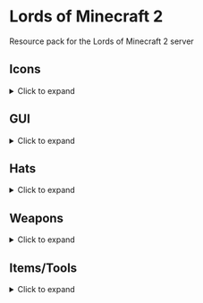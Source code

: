 # Lords of Minecraft 2
Resource pack for the Lords of Minecraft 2 server

## Icons
<details>
<summary>Click to expand</summary>

| Name                   | Item, CustomModelData | Comment |
|------------------------|-----------------------|---------|
| Empty                  | `jigsaw`, 1           |         |
| Aerial Dodge           | `jigsaw`, 2           |         |
| Agile Cowpoke          | `jigsaw`, 3           |         |
| Agility Focus          | `jigsaw`, 4           |         |
| Airtime                | `jigsaw`, 5           |         |
| Ancient Focus          | `jigsaw`, 6           |         |
| Arcane Hand            | `jigsaw`, 7           |         |
| Arcane Portals         | `jigsaw`, 8           |         |
| Archery Training       | `jigsaw`, 9           |         |
| Balanced Diet          | `jigsaw`, 10          |         |
| Bargain Player         | `jigsaw`, 11          |         |
| Bounce Knowledge       | `jigsaw`, 12          |         |
| Bounce Step            | `jigsaw`, 13          |         |
| Bulk Order             | `jigsaw`, 14          |         |
| Chaos Stone            | `jigsaw`, 15          |         |
| Charged Stones         | `jigsaw`, 16          |         |
| Conjure Buffet         | `jigsaw`, 17          |         |
| Conjure Fire           | `jigsaw`, 18          |         |
| Conjure Food           | `jigsaw`, 19          |         |
| Conjure Frost          | `jigsaw`, 20          |         |
| Conjure Lightning      | `jigsaw`, 21          |         |
| Coupons                | `jigsaw`, 22          |         |
| Critical Exploit       | `jigsaw`, 23          |         |
| Critical Swings        | `jigsaw`, 24          |         |
| Daily Allowance        | `jigsaw`, 25          |         |
| Dark Vision            | `jigsaw`, 26          |         |
| Diet Study             | `jigsaw`, 27          |         |
| Double Jump            | `jigsaw`, 28          |         |
| Efficient Sniper       | `jigsaw`, 29          |         |
| Endurance Training     | `jigsaw`, 30          |         |
| Everlast               | `jigsaw`, 31          |         |
| Exotic Riding Permit   | `jigsaw`, 32          |         |
| Fireblast              | `jigsaw`, 33          |         |
| Flaming Agility        | `jigsaw`, 34          |         |
| Fletching              | `jigsaw`, 35          |         |
| Food Connoisseur       | `jigsaw`, 36          |         |
| Food Quests            | `jigsaw`, 37          |         |
| Fortitude Save         | `jigsaw`, 38          |         |
| Forward Reflections    | `jigsaw`, 39          |         |
| Geomancy               | `jigsaw`, 40          |         |
| Gilded Meditation      | `jigsaw`, 41          |         |
| Golden Locks           | `jigsaw`, 42          |         |
| Grapple                | `jigsaw`, 43          |         |
| Hardened Body          | `jigsaw`, 44          |         |
| Healthy Breakfast      | `jigsaw`, 45          |         |
| Homestone              | `jigsaw`, 46          |         |
| Immovable              | `jigsaw`, 47          |         |
| Inspiration            | `jigsaw`, 48          |         |
| Iron Security          | `jigsaw`, 49          |         |
| Jump Quests            | `jigsaw`, 50          |         |
| Knowledge Focus        | `jigsaw`, 51          |         |
| Known Face             | `jigsaw`, 52          |         |
| Librarian              | `jigsaw`, 53          |         |
| Lockpicks              | `jigsaw`, 54          |         |
| Loose Change           | `jigsaw`, 55          |         |
| Love Focus             | `jigsaw`, 56          |         |
| Mask Casket            | `jigsaw`, 57          |         |
| Masterpiece            | `jigsaw`, 58          |         |
| Meal Plan              | `jigsaw`, 59          |         |
| Mentor                 | `jigsaw`, 60          |         |
| Metalworking           | `jigsaw`, 61          |         |
| Money Shower           | `jigsaw`, 62          |         |
| Moon Jump              | `jigsaw`, 63          |         |
| Music Crafter          | `jigsaw`, 64          |         |
| Nimble Jumper          | `jigsaw`, 65          |         |
| Parkour Champ          | `jigsaw`, 66          |         |
| Path of Enlightenment  | `jigsaw`, 67          |         |
| Patient Stones         | `jigsaw`, 68          |         |
| Peak Condition         | `jigsaw`, 69          |         |
| People's Chef          | `jigsaw`, 70          |         |
| Personal Trainer       | `jigsaw`, 71          |         |
| Personal Tutor         | `jigsaw`, 72          |         |
| Picking Finesse        | `jigsaw`, 73          |         |
| Pickpocket             | `jigsaw`, 74          |         |
| Potent Ingredients     | `jigsaw`, 75          |         |
| Power Focus            | `jigsaw`, 76          |         |
| Premium Sneaks         | `jigsaw`, 77          |         |
| Professional Jumpsmith | `jigsaw`, 78          |         |
| Professional           | `jigsaw`, 79          |         |
| Prospector             | `jigsaw`, 80          |         |
| Purge                  | `jigsaw`, 81          |         |
| Quake                  | `jigsaw`, 82          |         |
| Rancher Discount       | `jigsaw`, 83          |         |
| Rapid Recovery         | `jigsaw`, 84          |         |
| Rapid Tutoring         | `jigsaw`, 85          |         |
| Rationing Expert       | `jigsaw`, 86          |         |
| Reading Comprehension  | `jigsaw`, 87          |         |
| Recipe Book            | `jigsaw`, 88          |         |
| Restaurant Permit      | `jigsaw`, 89          |         |
| Riding Crop            | `jigsaw`, 90          |         |
| Riding Permit          | `jigsaw`, 91          |         |
| Right to Forge         | `jigsaw`, 92          |         |
| Royal Nepotism         | `jigsaw`, 93          |         |
| Science License        | `jigsaw`, 94          |         |
| Seasoned Rider         | `jigsaw`, 95          |         |
| Seaworthy              | `jigsaw`, 96          |         |
| Serious Jumper         | `jigsaw`, 97          |         |
| Shardstone             | `jigsaw`, 98          |         |
| Sifter's Prize         | `jigsaw`, 99          |         |
| Simple Study           | `jigsaw`, 100         |         |
| Sitting Pal            | `jigsaw`, 101         |         |
| Sitting Quests         | `jigsaw`, 102         |         |
| Skeleton Key           | `jigsaw`, 103         |         |
| Smoke Bomb             | `jigsaw`, 104         |         |
| Social Dining          | `jigsaw`, 105         |         |
| Spit                   | `jigsaw`, 106         |         |
| Stamina Focus          | `jigsaw`, 107         |         |
| Stealth                | `jigsaw`, 108         |         |
| Stone Fortitude        | `jigsaw`, 109         |         |
| Strong Heart           | `jigsaw`, 110         |         |
| Style Focus            | `jigsaw`, 111         |         |
| Summonstone            | `jigsaw`, 112         |         |
| Sunwatcher             | `jigsaw`, 113         |         |
| Super Jump             | `jigsaw`, 114         |         |
| Swallow                | `jigsaw`, 115         |         |
| Target Practice        | `jigsaw`, 116         |         |
| Teacher                | `jigsaw`, 117         |         |
| Telekinesis            | `jigsaw`, 118         |         |
| Thick Skin             | `jigsaw`, 119         |         |
| Tollbooth Scanner      | `jigsaw`, 120         |         |
| Townstone              | `jigsaw`, 121         |         |
| Train Conductor        | `jigsaw`, 122         |         |
| Transmutation          | `jigsaw`, 123         |         |
| Trident                | `jigsaw`, 124         |         |
| Vaultmaster            | `jigsaw`, 125         |         |
| Warpstone              | `jigsaw`, 126         |         |
| Well Rested            | `jigsaw`, 127         |         |
| Whimsical              | `jigsaw`, 128         |         |
| Whistle                | `jigsaw`, 129         |         |
| Worldpool              | `jigsaw`, 130         |         |
| Yeehaw                 | `jigsaw`, 131         |         |
| Aqua Affinity          | `jigsaw`, 132         |         |
| Big Jugs               | `jigsaw`, 133         |         |
| Black Lotus            | `jigsaw`, 134         |         |
| Boulder Toss           | `jigsaw`, 135         |         |
| Breakpoint             | `jigsaw`, 136         |         |
| Cat Reflexes           | `jigsaw`, 137         |         |
| Chocolate Tree         | `jigsaw`, 138         |         |
| Cloud Walker           | `jigsaw`, 139         |         |
| Conjure Gold           | `jigsaw`, 140         |         |
| Deep Sea Helmet        | `jigsaw`, 141         |         |
| Demon Fruit            | `jigsaw`, 142         |         |
| Dog Paddle             | `jigsaw`, 143         |         |
| Dolphin Kick           | `jigsaw`, 144         |         |
| Dwarven Haste          | `jigsaw`, 145         |         |
| Elven Sickle           | `jigsaw`, 146         |         |
| Family Traditions      | `jigsaw`, 147         |         |
| Farmer's Eye           | `jigsaw`, 148         |         |
| Farming Quests         | `jigsaw`, 149         |         |
| Fertile Seeds          | `jigsaw`, 150         |         |
| Fishing Basics         | `jigsaw`, 151         |         |
| Fishing Quests         | `jigsaw`, 152         |         |
| Gaia's Touch           | `jigsaw`, 153         |         |
| Golden Blessing        | `jigsaw`, 154         |         |
| Golden Lure            | `jigsaw`, 155         |         |
| Grand Expedition       | `jigsaw`, 156         |         |
| Green Thumb            | `jigsaw`, 157         |         |
| Gym Coach              | `jigsaw`, 158         |         |
| Harvest Moon           | `jigsaw`, 159         |         |
| Harvest's Bounty       | `jigsaw`, 160         |         |
| Hearty Fisherman       | `jigsaw`, 161         |         |
| Heavy Swing            | `jigsaw`, 162         |         |
| Home Turf              | `jigsaw`, 163         |         |
| Hydrate                | `jigsaw`, 164         |         |
| Hydrothrift            | `jigsaw`, 165         |         |
| Jogging Buddy          | `jigsaw`, 166         |         |
| Keen Eye               | `jigsaw`, 167         |         |
| Magical Pesticide      | `jigsaw`, 168         |         |
| Mana Bloom             | `jigsaw`, 169         |         |
| Marathon Runner        | `jigsaw`, 170         |         |
| Miners Union           | `jigsaw`, 171         |         |
| Muscle Training        | `jigsaw`, 172         |         |
| Nature's Dew           | `jigsaw`, 173         |         |
| Order Rebate           | `jigsaw`, 174         |         |
| Petal Walk             | `jigsaw`, 175         |         |
| Plump Melons           | `jigsaw`, 176         |         |
| Power Dash             | `jigsaw`, 177         |         |
| Quality Sneaks         | `jigsaw`, 178         |         |
| Royal Silos            | `jigsaw`, 179         |         |
| Runner's Purse         | `jigsaw`, 180         |         |
| Second Wind            | `jigsaw`, 181         |         |
| Shroom Cultivation     | `jigsaw`, 182         |         |
| Silver Prize           | `jigsaw`, 183         |         |
| Sprinting Quests       | `jigsaw`, 184         |         |
| Stamina Training       | `jigsaw`, 185         |         |
| Stonemason             | `jigsaw`, 186         |         |
| Stoneproc              | `jigsaw`, 187         |         |
| Summon Mule            | `jigsaw`, 188         |         |
| Sunbeams               | `jigsaw`, 189         |         |
| Swammies               | `jigsaw`, 190         |         |
| Swimming Quests        | `jigsaw`, 191         |         |
| Tiling Tax             | `jigsaw`, 192         |         |
| Track and Field        | `jigsaw`, 193         |         |
| Trip                   | `jigsaw`, 194         |         |
| Waterproof Sneaks      | `jigsaw`, 195         |         |
| Wolfpack               | `jigsaw`, 196         |         |
| Bandit                 | `jigsaw`, 197         |         |
| Blocks                 | `jigsaw`, 198         |         |
| Don't Touch            | `jigsaw`, 199         |         |
| Eating                 | `jigsaw`, 200         |         |
| Existing               | `jigsaw`, 201         |         |
| Farm                   | `jigsaw`, 202         |         |
| Furniture              | `jigsaw`, 203         |         |
| Gold                   | `jigsaw`, 204         |         |
| Jumping                | `jigsaw`, 205         |         |
| Junk                   | `jigsaw`, 206         |         |
| Mining                 | `jigsaw`, 207         |         |
| Plot Deed              | `jigsaw`, 208         |         |
| Run                    | `jigsaw`, 209         |         |
| Sit                    | `jigsaw`, 210         |         |
| Slums                  | `jigsaw`, 211         |         |
| Stone Ore              | `jigsaw`, 212         |         |
| Store                  | `jigsaw`, 213         |         |
| Swim                   | `jigsaw`, 214         |         |
| Thirsty                | `jigsaw`, 215         |         |
| Tools                  | `jigsaw`, 216         |         |
| Adrenaline             | `jigsaw`, 217         |         |
| Bag of Holding         | `jigsaw`, 218         |         |
| Leap Practice          | `jigsaw`, 219         |         |
| Lucky Snacker          | `jigsaw`, 220         |         |
| Piggyback              | `jigsaw`, 221         |         |
| Punching Quests        | `jigsaw`, 222         |         |
| Safe Fall              | `jigsaw`, 223         |         |
| Speed Stones           | `jigsaw`, 224         |         |
| Splinter Strike        | `jigsaw`, 225         |         |
| Springs Savings        | `jigsaw`, 226         |         |
| Trading Quests         | `jigsaw`, 227         |         |
| Wish                   | `jigsaw`, 228         |         |
| Placeholder            | `jigsaw`, 229         |         |
| Back                   | `jigsaw`, 230         |         |
| Plot Deed 2            | `jigsaw`, 231         |         |
| Plot Deed 3            | `jigsaw`, 232         |         |
| Warp Coords            | `jigsaw`, 233         |         |
| Lock Closed            | `jigsaw`, 234         |         |
| Lock Open              | `jigsaw`, 235         |         |
| Arms of the Beast      | `jigsaw`, 236         |         |
| Balanced Environment   | `jigsaw`, 237         |         |
| Basics of Mana         | `jigsaw`, 238         |         |
| Bloodlust              | `jigsaw`, 239         |         |
| Breakaway              | `jigsaw`, 240         |         |
| Burp                   | `jigsaw`, 241         |         |
| Clean Crew             | `jigsaw`, 242         |         |
| Clearcasting           | `jigsaw`, 243         |         |
| Cosmic Invocation      | `jigsaw`, 244         |         |
| Deep Meditation        | `jigsaw`, 245         |         |
| Demon Ashes            | `jigsaw`, 246         |         |
| Diamond Currency       | `jigsaw`, 247         |         |
| Drinking Buddies       | `jigsaw`, 248         |         |
| Drinking Quests        | `jigsaw`, 249         |         |
| Echolocation           | `jigsaw`, 250         |         |
| Emerald Currency       | `jigsaw`, 251         |         |
| Evasion                | `jigsaw`, 252         |         |
| Feeling Warm           | `jigsaw`, 253         |         |
| Foreman                | `jigsaw`, 254         |         |
| Ground Bore            | `jigsaw`, 255         |         |
| Hangover Cure          | `jigsaw`, 256         |         |
| Holy Beverage          | `jigsaw`, 257         |         |
| Iron Liver             | `jigsaw`, 258         |         |
| Keen Adventurer        | `jigsaw`, 259         |         |
| Keg                    | `jigsaw`, 260         |         |
| Liquid Courage         | `jigsaw`, 261         |         |
| Liquid Luck            | `jigsaw`, 262         |         |
| Mana Battery           | `jigsaw`, 263         |         |
| Mana Plug              | `jigsaw`, 264         |         |
| Mana Shield            | `jigsaw`, 265         |         |
| Mana Surge             | `jigsaw`, 266         |         |
| Metal Detector         | `jigsaw`, 267         |         |
| Mind Expansion         | `jigsaw`, 268         |         |
| Mold Coins             | `jigsaw`, 269         |         |
| Muscle Cramps          | `jigsaw`, 270         |         |
| Muscle Tone            | `jigsaw`, 271         |         |
| Natural Parry          | `jigsaw`, 272         |         |
| Overflowing Goblets    | `jigsaw`, 273         |         |
| Party Champion         | `jigsaw`, 274         |         |
| Portal Purchase        | `jigsaw`, 275         |         |
| Psychic Mason          | `jigsaw`, 276         |         |
| Recycle Scraps         | `jigsaw`, 277         |         |
| Recycling Pro          | `jigsaw`, 278         |         |
| Refreshing Kick        | `jigsaw`, 279         |         |
| Routine Buyer          | `jigsaw`, 280         |         |
| Smelt Sand             | `jigsaw`, 281         |         |
| Solid Grip             | `jigsaw`, 282         |         |
| Stay Hydrated          | `jigsaw`, 283         |         |
| Strong Mind            | `jigsaw`, 284         |         |
| Summon Chaos           | `jigsaw`, 285         |         |
| Town Jester            | `jigsaw`, 286         |         |
| Treasure Map           | `jigsaw`, 287         |         |
| Treasure Stores        | `jigsaw`, 288         |         |
| Two for One            | `jigsaw`, 289         |         |
| Vault Master B2        | `jigsaw`, 290         |         |
| Water Down             | `jigsaw`, 291         |         |
| Wizz                   | `jigsaw`, 292         |         |
| Wood Elf               | `jigsaw`, 293         |         |
| Zen Mode               | `jigsaw`, 294         |         |
| Alter State            | `jigsaw`, 295         |         |
| Ancient Texts          | `jigsaw`, 296         |         |
| Animal Swindler        | `jigsaw`, 297         |         |
| Architect              | `jigsaw`, 298         |         |
| Balanced Energies      | `jigsaw`, 299         |         |
| Best Footwear          | `jigsaw`, 300         |         |
| Big Business           | `jigsaw`, 301         |         |
| Big Dig                | `jigsaw`, 302         |         |
| Big Stakes             | `jigsaw`, 303         |         |
| Big Talk               | `jigsaw`, 304         |         |
| Buttery Boy            | `jigsaw`, 305         |         |
| Call of the Rancher    | `jigsaw`, 306         |         |
| Campfire               | `jigsaw`, 307         |         |
| Cauterize              | `jigsaw`, 308         |         |
| City Investment        | `jigsaw`, 309         |         |
| Close Allies           | `jigsaw`, 310         |         |
| Comet Boost            | `jigsaw`, 311         |         |
| Contractor             | `jigsaw`, 312         |         |
| Cry                    | `jigsaw`, 313         |         |
| Crystal Ball Regen     | `jigsaw`, 314         |         |
| Cure All               | `jigsaw`, 315         |         |
| Deflect                | `jigsaw`, 316         |         |
| Disarm                 | `jigsaw`, 317         |         |
| Dodge Life             | `jigsaw`, 318         |         |
| Double Cast            | `jigsaw`, 319         |         |
| Double Income          | `jigsaw`, 320         |         |
| Dragon Horn            | `jigsaw`, 321         |         |
| Dreamwork Pages        | `jigsaw`, 322         |         |
| Dwarven Fury           | `jigsaw`, 323         |         |
| Elder Maps             | `jigsaw`, 324         |         |
| Enriched Foods         | `jigsaw`, 325         |         |
| Evocation              | `jigsaw`, 326         |         |
| Expanded Palette       | `jigsaw`, 327         |         |
| Favoritism             | `jigsaw`, 328         |         |
| Flesh Wound            | `jigsaw`, 329         |         |
| Font of Power          | `jigsaw`, 330         |         |
| Food Fight             | `jigsaw`, 331         |         |
| Forsaken Memories      | `jigsaw`, 332         |         |
| Fortify Bodies         | `jigsaw`, 333         |         |
| Friendship Power       | `jigsaw`, 334         |         |
| Furious Riposte        | `jigsaw`, 335         |         |
| Galaxy Critical        | `jigsaw`, 336         |         |
| Gallop                 | `jigsaw`, 337         |         |
| Gift of Time           | `jigsaw`, 338         |         |
| Grand Crusade          | `jigsaw`, 339         |         |
| Grand Library          | `jigsaw`, 340         |         |
| Growing Bonds          | `jigsaw`, 341         |         |
| Guild Allowance        | `jigsaw`, 342         |         |
| Hardened Mind          | `jigsaw`, 343         |         |
| Harness Stone          | `jigsaw`, 344         |         |
| Hastey Adventure       | `jigsaw`, 345         |         |
| Healing Hands          | `jigsaw`, 346         |         |
| Holy Embrace           | `jigsaw`, 347         |         |
| Holy Light             | `jigsaw`, 348         |         |
| Injury Insurance       | `jigsaw`, 349         |         |
| Iron Sitter            | `jigsaw`, 350         |         |
| Iron Stomach           | `jigsaw`, 351         |         |
| Kin Knowledge          | `jigsaw`, 352         |         |
| Known Associates       | `jigsaw`, 353         |         |
| Known Crafter          | `jigsaw`, 354         |         |
| Know the Land          | `jigsaw`, 355         |         |
| Leadership             | `jigsaw`, 356         |         |
| Leg Cramp              | `jigsaw`, 357         |         |
| License to Muk         | `jigsaw`, 358         |         |
| Lost Change            | `jigsaw`, 359         |         |
| Lucky Pennies          | `jigsaw`, 360         |         |
| Magical Guidance       | `jigsaw`, 361         |         |
| Magical Muk            | `jigsaw`, 362         |         |
| Magnetic Muk           | `jigsaw`, 363         |         |
| Main Quest             | `jigsaw`, 364         |         |
| Mana Funds             | `jigsaw`, 365         |         |
| Mana Garden            | `jigsaw`, 366         |         |
| Mana Guard             | `jigsaw`, 367         |         |
| Mana Hearth            | `jigsaw`, 368         |         |
| Mana Step              | `jigsaw`, 369         |         |
| Maximum Effort         | `jigsaw`, 370         |         |
| Monument               | `jigsaw`, 371         |         |
| Muk Bucket             | `jigsaw`, 372         |         |
| Muk Miner              | `jigsaw`, 373         |         |
| Multitasker            | `jigsaw`, 374         |         |
| Muscle Supplements     | `jigsaw`, 375         |         |
| Mystic Crystal Lore    | `jigsaw`, 376         |         |
| Nepotism               | `jigsaw`, 377         |         |
| New Friends            | `jigsaw`, 378         |         |
| Nifty Trick            | `jigsaw`, 379         |         |
| Nimbility              | `jigsaw`, 380         |         |
| Nimble Fingers         | `jigsaw`, 381         |         |
| Old Paintings          | `jigsaw`, 382         |         |
| One with Muk           | `jigsaw`, 383         |         |
| Order Allowance        | `jigsaw`, 384         |         |
| Owed Favors            | `jigsaw`, 385         |         |
| Phase Being            | `jigsaw`, 386         |         |
| Portal Pass            | `jigsaw`, 387         |         |
| Portal Runes           | `jigsaw`, 388         |         |
| Prepared Mana          | `jigsaw`, 389         |         |
| Rallying Cheer         | `jigsaw`, 390         |         |
| Rapid Learning         | `jigsaw`, 391         |         |
| Rat Den Danger         | `jigsaw`, 392         |         |
| Ready Set Go           | `jigsaw`, 393         |         |
| Reaper's Insight       | `jigsaw`, 394         |         |
| Rental Insurance       | `jigsaw`, 395         |         |
| Resist Elements        | `jigsaw`, 396         |         |
| Respect the Tool       | `jigsaw`, 397         |         |
| Rested Magic           | `jigsaw`, 398         |         |
| Rewind Time            | `jigsaw`, 399         |         |
| Sage Advice            | `jigsaw`, 400         |         |
| Sage Medicine          | `jigsaw`, 401         |         |
| Secret Knowledge       | `jigsaw`, 402         |         |
| Secret Weapon          | `jigsaw`, 403         |         |
| Shovelrythm            | `jigsaw`, 404         |         |
| Showoff                | `jigsaw`, 405         |         |
| Snowborn               | `jigsaw`, 406         |         |
| Special Privileges     | `jigsaw`, 407         |         |
| Spellblade             | `jigsaw`, 408         |         |
| Spin Attack            | `jigsaw`, 409         |         |
| Spirit Cultivation     | `jigsaw`, 410         |         |
| Spirit Dance           | `jigsaw`, 411         |         |
| Stage Dive             | `jigsaw`, 412         |         |
| Star Enterprise        | `jigsaw`, 413         |         |
| Star Mine              | `jigsaw`, 414         |         |
| State Bribe            | `jigsaw`, 415         |         |
| Stonehead              | `jigsaw`, 416         |         |
| Summon Familiar        | `jigsaw`, 417         |         |
| Taste for Adventure    | `jigsaw`, 418         |         |
| The Tomb Maker         | `jigsaw`, 419         |         |
| Titanium Handle        | `jigsaw`, 420         |         |
| Tome of Health         | `jigsaw`, 421         |         |
| Trial by Pain          | `jigsaw`, 422         |         |
| Two Cents              | `jigsaw`, 423         |         |
| Upgraded Pockets       | `jigsaw`, 424         |         |
| Valiant Quests         | `jigsaw`, 425         |         |
| Valuable Service       | `jigsaw`, 426         |         |
| Weighted Stones        | `jigsaw`, 427         |         |
| Well Endowed           | `jigsaw`, 428         |         |
| Wildcard Quests        | `jigsaw`, 429         |         |
| Windwalk               | `jigsaw`, 430         |         |
| World Purse            | `jigsaw`, 431         |         |
| Young Glory            | `jigsaw`, 432         |         |
| Adapted Digestion      | `jigsaw`, 433         |         |
| Advanced Study         | `jigsaw`, 434         |         |
| Adventure Awaits       | `jigsaw`, 435         |         |
| Big Splash             | `jigsaw`, 436         |         |
| Book Pages             | `jigsaw`, 437         |         |
| Concentration          | `jigsaw`, 438         |         |
| Dance of the Fish      | `jigsaw`, 439         |         |
| Dragonfish             | `jigsaw`, 440         |         |
| Fishing Buddies        | `jigsaw`, 441         |         |
| Fishing Crate          | `jigsaw`, 442         |         |
| Fishing Frenzy         | `jigsaw`, 443         |         |
| Fishing Spear          | `jigsaw`, 444         |         |
| Fish Nabber            | `jigsaw`, 445         |         |
| Flipper Pro            | `jigsaw`, 446         |         |
| Focus Mana             | `jigsaw`, 447         |         |
| Gathering Fishies      | `jigsaw`, 448         |         |
| Harmony of the Sea     | `jigsaw`, 449         |         |
| Hydro Expert           | `jigsaw`, 450         |         |
| Lifeguard              | `jigsaw`, 451         |         |
| Lung Capacity          | `jigsaw`, 452         |         |
| Mage's Deed            | `jigsaw`, 453         |         |
| Magical Override       | `jigsaw`, 454         |         |
| Magic in Quests        | `jigsaw`, 455         |         |
| Manaflow               | `jigsaw`, 456         |         |
| Monster Gills          | `jigsaw`, 457         |         |
| Night Fishing          | `jigsaw`, 458         |         |
| Ocean Knowledge        | `jigsaw`, 459         |         |
| Perfectionist          | `jigsaw`, 460         |         |
| Piercing Jabs          | `jigsaw`, 461         |         |
| Rapid Knowledge        | `jigsaw`, 462         |         |
| Rare Gems              | `jigsaw`, 463         |         |
| Release Fish           | `jigsaw`, 464         |         |
| Sage Fisherman         | `jigsaw`, 465         |         |
| Spell Mastery          | `jigsaw`, 466         |         |
| Spell Tenure           | `jigsaw`, 467         |         |
| Star Oasis             | `jigsaw`, 468         |         |
| Strong Grip            | `jigsaw`, 469         |         |
| Swim Instructor        | `jigsaw`, 470         |         |
| Treasure Hunter        | `jigsaw`, 471         |         |
| Trophy                 | `jigsaw`, 472         |         |
| Wizard's Apprentice    | `jigsaw`, 473         |         |
| Wizard's Spellbook     | `jigsaw`, 474         |         |

</details>

## GUI

<details>
<summary>Click to expand</summary>

| Name               | Item, CustomModelData | Comment |
|--------------------|-----------------------|---------|
| Skill Menu         | `jigsaw`, 1001        |         |
| Skilltree (legacy) | `jigsaw`, 1002        |         |
| Jimmy Jordonson    | `jigsaw`, 1003        |         |
| Jimothy Worrywart  | `jigsaw`, 1004        |         |
| James Barringster  | `jigsaw`, 1005        |         |
| Jamie Franklin     | `jigsaw`, 1006        |         |
| Jamthany Jourdain  | `jigsaw`, 1007        |         |

</details>

## Hats

<details>
<summary>Click to expand</summary>

| Name                    | Item, CustomModelData | Comment |
|-------------------------|-----------------------|---------|
| Beard                   | `carved_pumpkin`, 1   |         |
| Dwarven Beard           | `carved_pumpkin`, 2   |         |
| Roamin Helmet           | `carved_pumpkin`, 3   |         |
| Knight Helm             | `carved_pumpkin`, 4   |         |
| Wizard Hat              | `carved_pumpkin`, 5   |         |
| Imperfect Crown         | `carved_pumpkin`, 6   |         |
| Tiara                   | `carved_pumpkin`, 7   |         |
| Shell Wall              | `carved_pumpkin`, 8   |         |
| Fallen Valk             | `carved_pumpkin`, 9   |         |
| Pharaoh                 | `carved_pumpkin`, 10  |         |
| The Buccaneer           | `carved_pumpkin`, 11  |         |
| Shaman Mask             | `carved_pumpkin`, 12  |         |
| The Wolf Hunter         | `carved_pumpkin`, 13  |         |
| Dragon's Breath         | `carved_pumpkin`, 14  |         |
| Bull Horn               | `carved_pumpkin`, 15  |         |
| Wowzers                 | `carved_pumpkin`, 16  |         |
| Tophat                  | `carved_pumpkin`, 17  |         |
| Gnomish Goggles         | `carved_pumpkin`, 18  |         |
| Dragon Warrior          | `carved_pumpkin`, 19  |         |
| Nismas Hat              | `carved_pumpkin`, 20  |         |
| Chameleon               | `carved_pumpkin`, 21  |         |
| Rainbow Kitty           | `carved_pumpkin`, 22  |         |
| Mama                    | `carved_pumpkin`, 23  |         |
| Mama 2                  | `carved_pumpkin`, 24  |         |
| Mama 3                  | `carved_pumpkin`, 25  |         |
| Mama 4                  | `carved_pumpkin`, 26  |         |
| Mama 5                  | `carved_pumpkin`, 27  |         |
| Jimmy the Rat           | `carved_pumpkin`, 28  |         |
| Headbox                 | `carved_pumpkin`, 29  |         |
| Knight Hat Red          | `carved_pumpkin`, 30  |         |
| Knight Hat Green        | `carved_pumpkin`, 31  |         |
| Jimmy the Rat 45°       | `carved_pumpkin`, 32  |         |
| Jimmy the Rat 90°       | `carved_pumpkin`, 33  |         |
| Jimmy the Rat 135°      | `carved_pumpkin`, 34  |         |
| Jimmy the Rat 180°      | `carved_pumpkin`, 35  |         |
| Jimmy the Rat 225°      | `carved_pumpkin`, 36  |         |
| Jimmy the Rat 270°      | `carved_pumpkin`, 37  |         |
| Jimmy the Rat 315°      | `carved_pumpkin`, 38  |         |
| Black Beard             | `carved_pumpkin`, 39  |         |
| Brown Beard             | `carved_pumpkin`, 40  |         |
| Gray Beard              | `carved_pumpkin`, 41  |         |
| Red Beard               | `carved_pumpkin`, 42  |         |
| Black (Braided)         | `carved_pumpkin`, 43  |         |
| Brown (Braided)         | `carved_pumpkin`, 44  |         |
| Gray (Braided)          | `carved_pumpkin`, 45  |         |
| Red (Braided)           | `carved_pumpkin`, 46  |         |
| Fine Moustache          | `carved_pumpkin`, 47  |         |
| VERY Fine Moustache     | `carved_pumpkin`, 48  |         |
| Mohawk                  | `carved_pumpkin`, 49  |         |
| Powdered Wig            | `carved_pumpkin`, 50  |         |
| Pompadour               | `carved_pumpkin`, 51  |         |
| Afro with Moustache     | `carved_pumpkin`, 52  |         |
| Cowboy                  | `carved_pumpkin`, 53  |         |
| Manbun                  | `carved_pumpkin`, 54  |         |
| Knight Helmet           | `carved_pumpkin`, 55  |         |
| Captain Helmet          | `carved_pumpkin`, 56  |         |
| Waluigi Moustache       | `carved_pumpkin`, 57  |         |
| Waluigi Moustache Small | `carved_pumpkin`, 58  |         |
| Tricorn                 | `carved_pumpkin`, 59  |         |

</details>

## Weapons

<details>
<summary>Click to expand</summary>

| Name                          | Item, CustomModelData | Comment |
|-------------------------------|-----------------------|---------|
| Excaliju                      | `music_disc_cat`, 1   |         |
| Runeblade                     | `music_disc_cat`, 2   |         |
| Flamethrower                  | `music_disc_cat`, 3   |         |
| Elven Dagger                  | `music_disc_cat`, 4   |         |
| SOS                           | `music_disc_cat`, 5   |         |
| Warhammer                     | `music_disc_cat`, 6   |         |
| Hammer                        | `music_disc_cat`, 7   |         |
| Malice                        | `music_disc_cat`, 8   |         |
| Flame Fist                    | `music_disc_cat`, 10  |         |
| Flame Bow                     | `music_disc_cat`, 11  |         |
| Emerald Bow                   | `music_disc_cat`, 12  |         |
| Wand of Fire                  | `music_disc_cat`, 13  |         |
| Tombmaker                     | `music_disc_cat`, 14  |         |
| Staff of Defile               | `music_disc_cat`, 15  |         |
| Wand of Limited Probabilities | `music_disc_cat`, 16  |         |
| Tinder Flame                  | `music_disc_cat`, 17  |         |
| Dwarven Crossbow              | `music_disc_cat`, 18  |         |
| Wiggly Wrench                 | `music_disc_cat`, 19  |         |
| Quiver                        | `music_disc_cat`, 20  |         |
| Spellbook                     | `music_disc_cat`, 21  |         |
| Foamer                        | `music_disc_cat`, 22  |         |
| Flintlock                     | `music_disc_cat`, 23  |         |
| Blunderbuss                   | `music_disc_cat`, 24  |         |
| Dirthose                      | `music_disc_cat`, 25  |         |
| Back Dive                     | `music_disc_cat`, 26  |         |
| Back Farmer                   | `music_disc_cat`, 27  |         |
| Back Plant                    | `music_disc_cat`, 28  |         |
| Back Quiver                   | `music_disc_cat`, 29  |         |
| Back Urne                     | `music_disc_cat`, 30  |         |
| Back Witch                    | `music_disc_cat`, 31  |         |
| Abyss Wings                   | `music_disc_cat`, 32  |         |
| Abyss Wings (White)           | `music_disc_cat`, 33  |         |
| Abyss Wings (Black)           | `music_disc_cat`, 34  |         |
| Regrowth Morning Star         | `music_disc_cat`, 35  |         |
| Paladin Staff                 | `music_disc_cat`, 36  |         |
| Syringe (Empty)               | `music_disc_cat`, 37  |         |
| Syringe (Half Full)           | `music_disc_cat`, 38  |         |
| Syringe (Full)                | `music_disc_cat`, 39  |         |
| Grondboor                     | `music_disc_cat`, 40  |         |
| Runedagger                    | `music_disc_cat`, 41  |         |
| Runeblade (Low-Poly)          | `music_disc_cat`, 42  |         |
| Hammer (Low-Poly)             | `music_disc_cat`, 43  |         |
| Flamer (Low-Poly)             | `music_disc_cat`, 44  |         |
| Foamer (Low-Poly)             | `music_disc_cat`, 45  |         |
| Dirthose (Low-Poly)           | `music_disc_cat`, 46  |         |
| Ghostbuster (Low-Poly)        | `music_disc_cat`, 47  |         |
| Juicer (Low-Poly)             | `music_disc_cat`, 48  |         |
| Abyss Sword                   | `iron_sword`, 1       |         |
| Abyss Sword (White)           | `iron_sword`, 2       |         |
| Abyss Sword (Black)           | `iron_sword`, 3       |         |
| Abyss Bow                     | `bow`, 1              |         |
| Abyss Bow (White)             | `bow`, 2              |         |
| Abyss Bow (Black)             | `bow`, 3              |         |


</details>

## Items/Tools


<details>
<summary>Click to expand</summary>

| Name                    | Item, CustomModelData | Comment |
|-------------------------|-----------------------|---------|
| D20                     | `rabbit_foot`, 1      |         |
| Scroll                  | `rabbit_foot`, 2      |         |
| Mortar                  | `rabbit_foot`, 3      |         |
| Wizard Mortar           | `rabbit_foot`, 4      |         |
| Dwarven Log             | `rabbit_foot`, 5      |         |
| Dwarven Planks          | `rabbit_foot`, 6      |         |
| Invisible               | `rabbit_foot`, 7      |         |
| Soggy Bread             | `bread`, 1            |         |
| Tinder Flame            | `spyglass`, 1         |         |
| Ale                     | `honey_bottle`, 1     |         |
| Horn of the Buffalo     | `goat_horn`, 1        |         |
| Dwarven Shovel          | `iron_shovel`, 1      |         |
| Abyss Shovel            | `iron_shovel`, 2      |         |
| Gravedigger             | `iron_shovel`, 3      |         |
| Abyss Shovel (White)    | `iron_shovel`, 4      |         |
| Abyss Shovel (Black)    | `iron_shovel`, 5      |         |
| Dwarven Pickaxe         | `iron_pickaxe`, 1     |         |
| Dwarven Axe             | `iron_axe`, 1         |         |
| Ancient Pickaxe         | `diamond_pickaxe`, 1  |         |
| Lumberjack Axe          | `stone_axe`, 1        |         |
| Copper Coin             | `rabbit_foot`, 8      |         |
| Fish                    | `rabbit_foot`, 9      |         |
| Gold Coin               | `rabbit_foot`, 10     |         |
| Golden Ore              | `rabbit_foot`, 11     |         |
| Goo                     | `rabbit_foot`, 12     |         |
| Muk                     | `rabbit_foot`, 13     |         |
| Ore                     | `rabbit_foot`, 14     |         |
| Sand                    | `rabbit_foot`, 15     |         |
| Shell                   | `rabbit_foot`, 16     |         |
| Silver Coin             | `rabbit_foot`, 17     |         |
| Stone                   | `rabbit_foot`, 18     |         |
| Paper 1                 | `rabbit_foot`, 19     |         |
| Paper 2                 | `rabbit_foot`, 20     |         |
| Paper 3                 | `rabbit_foot`, 21     |         |
| Deed                    | `rabbit_foot`, 22     |         |
| Deed Blue               | `rabbit_foot`, 23     |         |
| Deed Brown              | `rabbit_foot`, 24     |         |
| Deed Green              | `rabbit_foot`, 25     |         |
| Deed Grey               | `rabbit_foot`, 26     |         |
| Deed Orange             | `rabbit_foot`, 27     |         |
| Deed Orange Blue        | `rabbit_foot`, 28     |         |
| Deed Pink               | `rabbit_foot`, 29     |         |
| Deed Red                | `rabbit_foot`, 30     |         |
| Deed Red Black          | `rabbit_foot`, 31     |         |
| Deed White Gold         | `rabbit_foot`, 32     |         |
| Deed Yellow Orange      | `rabbit_foot`, 33     |         |
| Golden Muk              | `rabbit_foot`, 34     |         |
| Devilish Apple          | `apple`, 1            |         |
| Demon Apple             | `apple`, 2            |         |
| Demon Apple 2           | `apple`, 3            |         |
| Skill Book              | `rabbit_foot`, 35     |         |
| Rizz Detector           | `rabbit_foot`, 36     |         |
| Mud Pie                 | `rotten_flesh`, 1     |         |
| Holy Handgrenade        | `rabbit_foot`, 37     |         |
| Rock: Alestone          | `apple`, 4            |         |
| Rock: Cherryrock        | `apple`, 5            |         |
| Rock: Eggstone          | `apple`, 6            |         |
| Rock: Koboldrock        | `apple`, 7            |         |
| Rock: Moltenflow        | `apple`, 8            |         |
| Rock: Moonstone         | `apple`, 9            |         |
| Rock: Mossystone        | `apple`, 10           |         |
| Rock: Plumrock          | `apple`, 11           |         |
| Rock: Ramstone          | `apple`, 12           |         |
| Rock: Riverrock         | `apple`, 13           |         |
| Rock: Skipstone         | `apple`, 14           |         |
| Wood Scraps             | `rabbit_foot`, 38     |         |
| Goo Glue                | `apple`, 15           |         |
| Eggrock Feather         | `music_disc_cat`, 50  |         |
| Christmas Card          | `rabbit_foot`, 39     |         |
| Snow Shovel             | `music_disc_cat`, 51  |         |
| Christmas Card (Closed) | `rabbit_foot`, 40     |         |
</details>